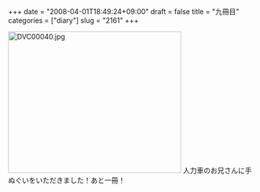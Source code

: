 +++
date = "2008-04-01T18:49:24+09:00"
draft = false
title = "九冊目"
categories = ["diary"]
slug = "2161"
+++

<img alt="DVC00040.jpg" class="pict" height="288" src="http://ieiriblog.img.jugem.jp/20080401_439078.jpg" width="352" />
人力車のお兄さんに手ぬぐいをいただきました！あと一冊！
